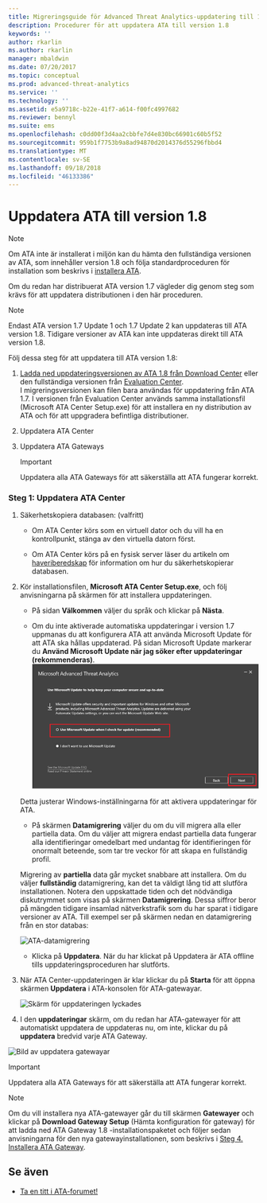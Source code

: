 ```yaml
---
title: Migreringsguide för Advanced Threat Analytics-uppdatering till 1.8 | Microsoft Docs
description: Procedurer för att uppdatera ATA till version 1.8
keywords: ''
author: rkarlin
ms.author: rkarlin
manager: mbaldwin
ms.date: 07/20/2017
ms.topic: conceptual
ms.prod: advanced-threat-analytics
ms.service: ''
ms.technology: ''
ms.assetid: e5a9718c-b22e-41f7-a614-f00fc4997682
ms.reviewer: bennyl
ms.suite: ems
ms.openlocfilehash: c0dd00f3d4aa2cbbfe7d4e830bc66901c60b5f52
ms.sourcegitcommit: 959b1f7753b9a8ad94870d2014376d55296fbbd4
ms.translationtype: MT
ms.contentlocale: sv-SE
ms.lasthandoff: 09/18/2018
ms.locfileid: "46133386"
---
```

# <a name="updating-ata-to-version-18"></a>Uppdatera ATA till version 1.8

> [!NOTE] 
> Om ATA inte är installerat i miljön kan du hämta den fullständiga versionen av ATA, som innehåller version 1.8 och följa standardproceduren för installation som beskrivs i [installera ATA](install-ata-step1.md).

Om du redan har distribuerat ATA version 1.7 vägleder dig genom steg som krävs för att uppdatera distributionen i den här proceduren.

> [!NOTE] 
>  Endast ATA version 1.7 Update 1 och 1.7 Update 2 kan uppdateras till ATA version 1.8. Tidigare versioner av ATA kan inte uppdateras direkt till ATA version 1.8.

Följ dessa steg för att uppdatera till ATA version 1.8:

1.  [Ladda ned uppdateringsversionen av ATA 1.8 från Download Center](https://www.microsoft.com/download/details.aspx?id=55536)  eller den fullständiga versionen från [Evaluation Center](http://www.microsoft.com/evalcenter/evaluate-microsoft-advanced-threat-analytics).<br>
I migreringsversionen kan filen bara användas för uppdatering från ATA 1.7. I versionen från Evaluation Center används samma installationsfil (Microsoft ATA Center Setup.exe) för att installera en ny distribution av ATA och för att uppgradera befintliga distributioner.

2.  Uppdatera ATA Center

4.  Uppdatera ATA Gateways

    > [!IMPORTANT]
    > Uppdatera alla ATA Gateways för att säkerställa att ATA fungerar korrekt.

### <a name="step-1-update-the-ata-center"></a>Steg 1: Uppdatera ATA Center

1.  Säkerhetskopiera databasen: (valfritt)

    -   Om ATA Center körs som en virtuell dator och du vill ha en kontrollpunkt, stänga av den virtuella datorn först.

    -   Om ATA Center körs på en fysisk server läser du artikeln om [haveriberedskap](disaster-recovery.md) för information om hur du säkerhetskopierar databasen.

2.  Kör installationsfilen, **Microsoft ATA Center Setup.exe**, och följ anvisningarna på skärmen för att installera uppdateringen.

    -  På sidan **Välkommen** väljer du språk och klickar på **Nästa**.

    -  Om du inte aktiverade automatiska uppdateringar i version 1.7 uppmanas du att konfigurera ATA att använda Microsoft Update för att ATA ska hållas uppdaterad.  På sidan Microsoft Update markerar du **Använd Microsoft Update när jag söker efter uppdateringar (rekommenderas)**.
    ![Håll ATA uppdaterat bild](media/ata_ms_update.png)
     
     Detta justerar Windows-inställningarna för att aktivera uppdateringar för ATA. 
    
    -  På skärmen **Datamigrering** väljer du om du vill migrera alla eller partiella data. Om du väljer att migrera endast partiella data fungerar alla identifieringar omedelbart med undantag för identifieringen för onormalt beteende, som tar tre veckor för att skapa en fullständig profil.  
    
    Migrering av **partiella** data går mycket snabbare att installera. Om du väljer **fullständig** datamigrering, kan det ta väldigt lång tid att slutföra installationen. Notera den uppskattade tiden och det nödvändiga diskutrymmet som visas på skärmen **Datamigrering**. Dessa siffror beror på mängden tidigare insamlad nätverkstrafik som du har sparat i tidigare versioner av ATA. Till exempel ser på skärmen nedan en datamigrering från en stor databas:
         
    ![ATA-datamigrering](media/migration-data-migration.png)

    -  Klicka på **Uppdatera**. När du har klickat på Uppdatera är ATA offline tills uppdateringsproceduren har slutförts.

4.  När ATA Center-uppdateringen är klar klickar du på **Starta** för att öppna skärmen **Uppdatera** i ATA-konsolen för ATA-gatewayar.

    ![Skärm för uppdateringen lyckades](media/migration-center-success.png)

5.  I den **uppdateringar** skärm, om du redan har ATA-gatewayer för att automatiskt uppdatera de uppdateras nu, om inte, klickar du på **uppdatera** bredvid varje ATA Gateway.
  
![Bild av uppdatera gatewayar](media/migration-update-gw.png)

  
> [!IMPORTANT] 
> Uppdatera alla ATA Gateways för att säkerställa att ATA fungerar korrekt.
 
> [!NOTE] 
> Om du vill installera nya ATA-gatewayer går du till skärmen **Gatewayer** och klickar på **Download Gateway Setup** (Hämta konfiguration för gateway) för att ladda ned ATA Gateway 1.8 -installationspaketet och följer sedan anvisningarna för den nya gatewayinstallationen, som beskrivs i [Steg 4. Installera ATA Gateway](install-ata-step4.md).


## <a name="see-also"></a>Se även

- [Ta en titt i ATA-forumet!](https://social.technet.microsoft.com/Forums/security/home?forum=mata)
